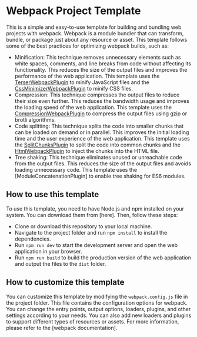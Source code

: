 # Webpack Project Template

This is a simple and easy-to-use template for building and bundling web projects with webpack. Webpack is a module bundler that can transform, bundle, or package just about any resource or asset. This template follows some of the best practices for optimizing webpack builds, such as:

- Minification: This technique removes unnecessary elements such as white spaces, comments, and line breaks from code without affecting its functionality. This reduces the size of the output files and improves the performance of the web application. This template uses the [TerserWebpackPlugin](^1^) to minify JavaScript files and the [CssMinimizerWebpackPlugin](^2^) to minify CSS files.
- Compression: This technique compresses the output files to reduce their size even further. This reduces the bandwidth usage and improves the loading speed of the web application. This template uses the [CompressionWebpackPlugin](^3^) to compress the output files using gzip or brotli algorithms.
- Code splitting: This technique splits the code into smaller chunks that can be loaded on demand or in parallel. This improves the initial loading time and the user experience of the web application. This template uses the [SplitChunksPlugin](^4^) to split the code into common chunks and the [HtmlWebpackPlugin](^5^) to inject the chunks into the HTML file.
- Tree shaking: This technique eliminates unused or unreachable code from the output files. This reduces the size of the output files and avoids loading unnecessary code. This template uses the [ModuleConcatenationPlugin] to enable tree shaking for ES6 modules.

## How to use this template

To use this template, you need to have Node.js and npm installed on your system. You can download them from [here]. Then, follow these steps:

- Clone or download this repository to your local machine.
- Navigate to the project folder and run `npm install` to install the dependencies.
- Run `npm run dev` to start the development server and open the web application in your browser.
- Run `npm run build` to build the production version of the web application and output the files to the `dist` folder.

## How to customize this template

You can customize this template by modifying the `webpack.config.js` file in the project folder. This file contains the configuration options for webpack. You can change the entry points, output options, loaders, plugins, and other settings according to your needs. You can also add new loaders and plugins to support different types of resources or assets. For more information, please refer to the [webpack documentation].
